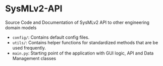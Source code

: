 # SysMLv2-API
Source Code and Documentation of SysMLv2 API to other engineering domain models

- `config/`: Contains default config files. 
- `utils/`: Contains helper functions for standardized methods that are be used frequently.
- `main.py`: Starting point of the application with GUI logic, API and Data Management classes
